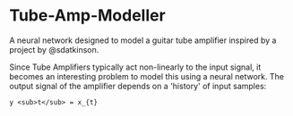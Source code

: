 # Tube-Amp-Modeller
A neural network designed to model a guitar tube amplifier inspired by a project by @sdatkinson.

Since Tube Amplifiers typically act non-linearly to the input signal, it becomes an interesting problem to model this using a neural network.
The output signal of the amplifier depends on a 'history' of input samples:
```
y <sub>t</sub> = x_{t}
```
